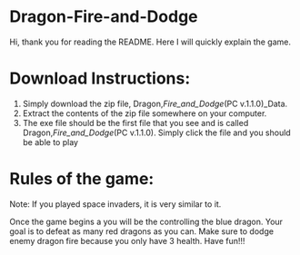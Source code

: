 # Dragon-Fire-and-Dodge
Hi, thank you for reading the README. Here I will quickly explain the game.

# Download Instructions:
1) Simply download the zip file, Dragon,_Fire_and_Dodge_(PC v.1.1.0)_Data. 
2) Extract the contents of the zip file somewhere on your computer. 
3) The exe file should be the first file that you see and is called Dragon,_Fire_and_Dodge_(PC v.1.1.0). Simply click the file and you should be able to play

# Rules of the game:
Note: If you played space invaders, it is very similar to it.

Once the game begins a you will be the controlling the blue dragon. Your goal is to defeat as many red dragons as you can. Make sure to dodge enemy dragon fire because you only have 3 health. Have fun!!! 
